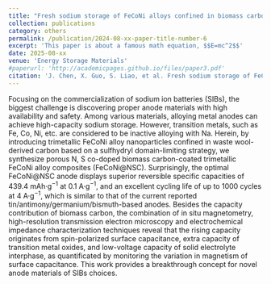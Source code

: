 ```yaml
---
title: "Fresh sodium storage of FeCoNi alloys confined in biomass carbon revealed by operando magnetometry"
collection: publications
category: others
permalink: /publication/2024-08-xx-paper-title-number-6
excerpt: 'This paper is about a famous math equation, $$E=mc^2$$'
date: 2025-08-xx
venue: 'Energy Storage Materials'
#paperurl: 'http://academicpages.github.io/files/paper3.pdf'
citation: 'J. Chen, X. Guo, S. Liao, et al. Fresh sodium storage of FeCoNi alloys confined in biomass carbon revealed by operando magnetometry, Energy Storage Materials, 2024, 71, 103600.'
---
```

Focusing on the commercialization of sodium ion batteries (SIBs), the biggest challenge is discovering proper anode materials with high availability and safety. Among various materials, alloying metal anodes can achieve high-capacity sodium storage. However, transition metals, such as Fe, Co, Ni, etc. are considered to be inactive alloying with Na. Herein, by introducing trimetallic FeCoNi alloy nanoparticles confined in waste wool-derived carbon based on a sulfhydryl domain-limiting strategy, we synthesize porous N, S co-doped biomass carbon-coated trimetallic FeCoNi alloy composites (FeCoNi@NSC). Surprisingly, the optimal FeCoNi@NSC anode displays superior reversible specific capacities of 439.4 mAh·g<sup>−1</sup> at 0.1 A·g<sup>−1</sup>, and an excellent cycling life of up to 1000 cycles at 4 A·g<sup>−1</sup>, which is similar to that of the current reported tin/antimony/germanium/bismuth-based anodes. Besides the capacity contribution of biomass carbon, the combination of in situ magnetometry, high-resolution transmission electron microscopy and electrochemical impedance characterization techniques reveal that the rising capacity originates from spin-polarized surface capacitance, extra capacity of transition metal oxides, and low-voltage capacity of solid electrolyte interphase, as quantificated by monitoring the variation in magnetism of surface capacitance. This work provides a breakthrough concept for novel anode materials of SIBs choices.
